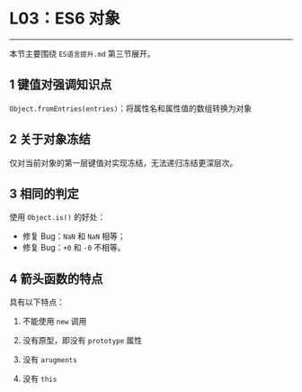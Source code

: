 # L03：ES6 对象

---

本节主要围绕 `ES语言提升.md` 第三节展开。



## 1 键值对强调知识点

`Object.fromEntries(entries)`：将属性名和属性值的数组转换为对象



## 2 关于对象冻结

仅对当前对象的第一层键值对实现冻结，无法递归冻结更深层次。



## 3 相同的判定

使用 `Object.is()` 的好处：

- 修复 Bug：`NaN` 和 `NaN` 相等；
- 修复 Bug：`+0` 和 `-0` 不相等。



## 4 箭头函数的特点

具有以下特点：

1. 不能使用 `new` 调用

2. 没有原型，即没有 `prototype` 属性

3. 没有 `arugments`

4. 没有 `this`